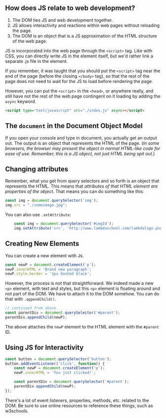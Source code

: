 ## How does JS relate to web development?

1. The DOM ties JS and web development together.
2. JS allows interactivity and reactions within web pages without reloading the page.
3. The DOM is an object that is a JS approximation of the HTML structure of the web page.

JS is incorporated into the web page through the `<script>` tag.
Like with CSS, you can directly write JS in the element itself, but we'd rather link a separate .js file in the element.

If you remember, it was taught that you should put the `<script>` tag near the end of the page (before the closing `</body>` tag), so that the rest of the page does not need to wait for the JS to load before rendering the page.

However, you can put the `<script>` in the `<head>`, or anywhere really, and still have not the rest of the web page contingent on it loading by adding the `async` keyword.

```html
<script type="text/javascript" src="./index.js" async></script>
```

## The `document` in the Document Object Model

If you open your console and type in document, you actually get an output out. The output is an object that represents the HTML of the page. (*In some browsers, the browser may present the object in normal HTML-like code for ease of use. Remember, this is a JS object, not just HTML being spit out.*)

## Changing attributes

Remember, what you get from query selectors and so forth is an object that represents the HTML. This means that *attributes of that HTML element are properties of the object*. That means you can do something like this:

```js
const img = document.querySelector('img');
img.src = "./someimage.jpg";
```

You can also use `.setAttribute`:

```javascript
    const img = document.querySelector('#imgId');
    img.setAttribute('src', 'http://www.lambdaschool.com/lambdalogo.png');
```

## Creating New Elements

You can create a new element with Js.

```js
const newP = document.createElement('p');
newP.innerHTML = 'Brand new paragraph';
newP.style.border = '1px dashed black';
```

However, the process is not that straightforward. We indeed made a new `<p>` element, with text and styles, but this `<p>` element is floating around and not part of the DOM. We have to attach it to the DOM somehow. You can do that with `.appendChild()`.

```js
// continued from above
const parentDiv = document.querySelector('#parent');
parentDiv.appendChild(newP);
```

The above attaches the `newP` element to the HTML element with the `#parent` ID.

## Using JS for Interactivity

```js
const button = document.querySelector('button');
button.addEventListener('click', function() {
    const newP = document.createElement('p');
    newP.innerHTML = 'You just clicked!';

    const parentDiv = document.querySelector('#parent');
    parentDiv.appendChild(newP);
});
```

There's a lot of event listeners, properties, methods, etc. related to the DOM. Be sure to use online resources to reference these things, such as w3schools.

